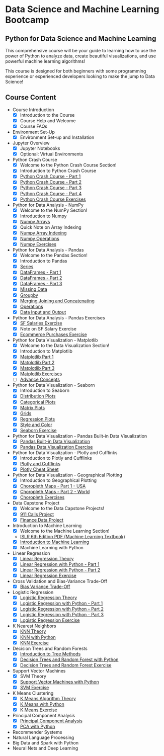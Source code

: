 # Data Science and Machine Learning Bootcamp

## Python for Data Science and Machine Learning

This comprehensive course will be your guide to learning how to use the power of Python to analyze data, create beautiful visualizations, and use powerful machine learning algorithms!

This course is designed for both beginners with some programming experience or experienced developers looking to make the jump to Data Science!

## Course Content

- Course Introduction
  - [x] Introduction to the Course
  - [x] Course Help and Welcome
  - [x] Course FAQs

- Environment Set-Up
  - [x] Environment Set-up and Installation
  
- Jupyter Overview
  - [x] Jupyter Notebooks
  - [x] Optional: Virtual Environments

- Python Crash Course
  - [x] Welcome to the Python Crash Course Section!
  - [x] Introduction to Python Crash Course
  - [x] [Python Crash Course - Part 1](Python-Crash-Course/Python%20Crash%20Course.ipynb)
  - [x] [Python Crash Course - Part 2](Python-Crash-Course/Python%20Crash%20Course.ipynb)
  - [x] [Python Crash Course - Part 3](Python-Crash-Course/Python%20Crash%20Course.ipynb)
  - [x] [Python Crash Course - Part 4](Python-Crash-Course/Python%20Crash%20Course.ipynb)
  - [x] [Python Crash Course Exercises](Python-Crash-Course/Python%20Crash%20Course%20Exercises%20.ipynb)

- Python for Data Analysis - NumPy
  - [x] Welcome to the NumPy Section!
  - [x] Introduction to Numpy
  - [x] [Numpy Arrays](Python-for-Data-Analysis/NumPy/NumPy%20Arrays.ipynb)
  - [x] Quick Note on Array Indexing
  - [x] [Numpy Array Indexing](Python-for-Data-Analysis/NumPy/Numpy%20Indexing%20and%20Selection.ipynb)
  - [x] [Numpy Operations](Python-for-Data-Analysis/NumPy/Numpy%20Operations.ipynb)
  - [x] [Numpy Exercises](Python-for-Data-Analysis/NumPy/Numpy%20Exercise%20.ipynb)

- Python for Data Analysis - Pandas
  - [x] Welcome to the Pandas Section!
  - [x] Introduction to Pandas
  - [x] [Series](Python-for-Data-Analysis/Pandas/Series.ipynb)
  - [x] [DataFrames - Part 1](https://github.com/jscriptcoder/data-science-bootcamp/blob/master/Python-for-Data-Analysis/Pandas/DataFrames.ipynb)
  - [x] [DataFrames - Part 2](https://github.com/jscriptcoder/data-science-bootcamp/blob/master/Python-for-Data-Analysis/Pandas/DataFrames.ipynb)
  - [x] [DataFrames - Part 3](https://github.com/jscriptcoder/data-science-bootcamp/blob/master/Python-for-Data-Analysis/Pandas/DataFrames.ipynb)
  - [x] [Missing Data](Missing%20Data.ipynb)
  - [x] [Groupby](Python-for-Data-Analysis/Pandas/Groupby.ipynb)
  - [x] [Merging Joining and Concatenating](Python-for-Data-Analysis/Pandas/Merging%2C%20Joining%2C%20and%20Concatenating%20.ipynb)
  - [x] [Operations](Python-for-Data-Analysis/Pandas/Operations.ipynb)
  - [x] [Data Input and Output](Python-for-Data-Analysis/Pandas/Data%20Input%20and%20Output.ipynb)

- Python for Data Analysis - Pandas Exercises
  - [x] [SF Salaries Exercise](Python-for-Data-Analysis/Pandas/Pandas%20Exercises/SF%20Salaries%20Exercise.ipynb)
  - [x] Note on SF Salary Exercise
  - [x] [Ecommerce Purchases Exercise](Python-for-Data-Analysis/Pandas/Pandas%20Exercises/Ecommerce%20Purchases%20Exercise%20.ipynb)

- Python for Data Visualization - Matplotlib
  - [x] Welcome to the Data Visualization Section!
  - [x] Introduction to Matplotlib
  - [x] [Matplotlib Part 1](Python-for-Data-Visualization/Matplotlib/Matplotlib%20Concepts%20Lecture.ipynb)
  - [x] [Matplotlib Part 2](Python-for-Data-Visualization/Matplotlib/Matplotlib%20Concepts%20Lecture.ipynb)
  - [x] [Matplotlib Part 3](Python-for-Data-Visualization/Matplotlib/Matplotlib%20Concepts%20Lecture.ipynb)
  - [x] [Matplotlib Exercises](Python-for-Data-Visualization/Matplotlib/Matplotlib%20Exercises%20.ipynb)
  - [ ] [Advance Concepts](Python-for-Data-Visualization/Matplotlib/Advanced%20Matplotlib%20Concepts.ipynb)

- Python for Data Visualization - Seaborn
  - [x] Introduction to Seaborn
  - [x] [Distribution Plots](Python-for-Data-Visualization/Seaborn/Distribution%20Plots.ipynb)
  - [x] [Categorical Plots](Python-for-Data-Visualization/Seaborn/Categorical%20Plots.ipynb)
  - [x] [Matrix Plots](Python-for-Data-Visualization/Seaborn/Matrix%20Plots.ipynb)
  - [x] [Grids](Python-for-Data-Visualization/Seaborn/Grids.ipynb)
  - [x] [Regression Plots](Python-for-Data-Visualization/Seaborn/Regression%20Plots.ipynb)
  - [x] [Style and Color](Python-for-Data-Visualization/Seaborn/Style%20and%20Color.ipynb)
  - [x] [Seaborn Exercise](Python-for-Data-Visualization/Seaborn/Seaborn%20Exercises%20.ipynb)

- Python for Data Visualization - Pandas Built-in Data Visualization
  - [x] [Pandas Built-in Data Visualization](Python-for-Data-Visualization/Pandas%20Built-in%20Data%20Viz/Pandas%20Built-in%20Data%20Visualization.ipynb)
  - [x] [Pandas Data Visualization Exercise](Python-for-Data-Visualization/Pandas%20Built-in%20Data%20Viz/Pandas%20Data%20Visualization%20Exercise%20.ipynb)

- Python for Data Visualization - Plotly and Cufflinks
  - [x] Introduction to Plotly and Cufflinks
  - [x] [Plotly and Cufflinks](Python-for-Data-Visualization/Plotly%20and%20Cufflinks/Plotly%20and%20Cufflinks.ipynb)
  - [x] [Plotly Cheat Sheet](Python-for-Data-Visualization/Geographical%20Plotting/plotly_cheat_sheet.pdf)

- Python for Data Visualization - Geographical Plotting
  - [x] Introduction to Geographical Plotting
  - [x] [Choropleth Maps - Part 1 - USA](Python-for-Data-Visualization/Geographical%20Plotting/Choropleth%20Maps.ipynb)
  - [x] [Choropleth Maps - Part 2 - World](Python-for-Data-Visualization/Geographical%20Plotting/Choropleth%20Maps.ipynb)
  - [x] [Choropleth Exercises](Python-for-Data-Visualization/Geographical%20Plotting/Choropleth%20Maps%20Exercise%20.ipynb)

- Data Capstone Project
  - [x] Welcome to the Data Capstone Projects!
  - [x] [911 Calls Project](Data-Capstone-Projects/911%20Calls%20Data%20Capstone%20Project%20.ipynb)
  - [x] [Finance Data Project](Data-Capstone-Projects/Finance%20Project%20.ipynb)

- Introduction to Machine Learning
  - [x] Welcome to the Machine Learning Section!
  - [ISLR 6th Edition PDF (Machine Learning Textbook)](Machine%20Learning%20Sections/Statistical%20Learning.pdf)
  - [x] [Introduction to Machine Learning](Machine%20Learning%20Sections/Intro%20to%20Machine%20Learning.pdf)
  - [x] Machine Learning with Python

- Linear Regression
  - [x] [Linear Regression Theory](Machine%20Learning%20Sections/Linear-Regression/Python%20-%20Intro%20to%20Linear%20Regression.pdf)
  - [x] [Linear Regression with Python - Part 1](Machine%20Learning%20Sections/Linear-Regression/Linear%20Regression%20with%20Python.ipynb)
  - [x] [Linear Regression with Python - Part 2](Machine%20Learning%20Sections/Linear-Regression/Linear%20Regression%20with%20Python.ipynb)
  - [x] [Linear Regression Exercise](Machine%20Learning%20Sections/Linear-Regression/Linear%20Regression%20-%20Project%20Exercise%20.ipynb)

- Cross Validation and Bias-Variance Trade-Off
  - [x] [Bias Variance Trade-Off](Machine%20Learning%20Sections/Cross-Validation-Bias-Variance/Bias%20Variance%20Trade-Off.pdf)

- Logistic Regression
  - [x] [Logistic Regression Theory](Machine%20Learning%20Sections/Logistic-Regression/Intro%20to%20Logistic%20Regression.pdf)
  - [x] [Logistic Regression with Python - Part 1](Machine%20Learning%20Sections/Logistic-Regression/Logistic%20Regression%20with%20Python.ipynb)
  - [x] [Logistic Regression with Python - Part 2](Machine%20Learning%20Sections/Logistic-Regression/Logistic%20Regression%20with%20Python.ipynb)
  - [x] [Logistic Regression with Python - Part 3](Machine%20Learning%20Sections/Logistic-Regression/Logistic%20Regression%20with%20Python.ipynb)
  - [x] [Logistic Regression Exercise](Machine%20Learning%20Sections/Logistic-Regression/Logistic%20Regression%20Project%20.ipynb)

- K Nearest Neighbors
  - [x] [KNN Theory](Machine%20Learning%20Sections/K-Nearest-Neighbors/Intro%20to%20K%20Nearest%20Neighbors.pdf)
  - [x] [KNN with Python](K-Nearest-Neighbors/K%20Nearest%20Neighbors%20with%20Python.ipynb)
  - [x] [KNN Exercise](Machine%20Learning%20Sections/K-Nearest-Neighbors/K%20Nearest%20Neighbors%20Project.ipynb)

- Decision Trees and Random Forests
  - [x] [Introduction to Tree Methods](Machine%20Learning%20Sections/Decision-Trees-and-Random-Forests/Intro%20to%20Tree%20Methods.pdf)
  - [x] [Decision Trees and Random Forest with Python](Machine%20Learning%20Sections/Decision-Trees-and-Random-Forests/Decision%20Trees%20and%20Random%20Forests%20in%20Python.ipynb)
  - [x] [Decision Trees and Random Forest Exercise](Machine%20Learning%20Sections/Decision-Trees-and-Random-Forests/Decision%20Trees%20and%20Random%20Forest%20Project%20.ipynb)

- Support Vector Machines
  - [x] SVM Theory
  - [x] [Support Vector Machines with Python](Machine%20Learning%20Sections/Support-Vector-Machines/Support%20Vector%20Machines%20with%20Python.ipynb)
  - [x] [SVM Exercise](Machine%20Learning%20Sections/Support-Vector-Machines/Support%20Vector%20Machines%20Project%20.ipynb)

- K Means Clustering
  - [x] [K Means Algorithm Theory](Machine%20Learning%20Sections/K-Means-Clustering/Intro%20to%20K%20Means%20Clustering.pdf)
  - [x] [K Means with Python](Machine%20Learning%20Sections/K-Means-Clustering/K%20Means%20Clustering%20with%20Python.ipynb)
  - [x] [K Means Exercise](Machine%20Learning%20Sections/K-Means-Clustering/K%20Means%20Clustering%20Project%20.ipynb)

- Principal Component Analysis
  - [x] [Principal Component Analysis](Machine%20Learning%20Sections/Principal-Component-Analysis/Principal%20Component%20Analysis.pdf)
  - [x] [PCA with Python](Machine%20Learning%20Sections/Principal-Component-Analysis/Principal%20Component%20Analysis.ipynb)

- Recommender Systems
- Natural Language Processing
- Big Data and Spark with Python
- Neural Nets and Deep Learning
